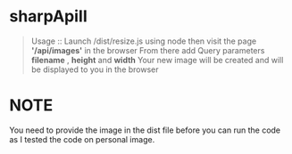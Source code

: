 # sharpApiII
 
> Usage :: 
> Launch /dist/resize.js using node then visit the page **'/api/images'** in the browser 
> From there add Query parameters **filename** , **height** and **width**
> Your new image will be created and will be displayed to you in the browser

# NOTE 
You need to provide the image in the dist file before you can run the code as I tested the code on personal image.